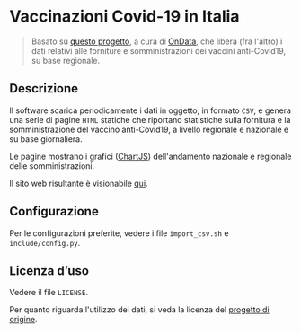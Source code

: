 # Vaccinazioni Covid-19 in Italia

> Basato su [questo progetto](https://github.com/ondata/covid19italia/), a cura di [OnData](https://ondata.it/), che libera (fra l'altro) i dati relativi alle forniture e somministrazioni dei vaccini anti-Covid19, su base regionale.

## Descrizione

Il software scarica periodicamente i dati in oggetto, in formato `CSV`, e genera una serie di pagine `HTML` statiche che riportano statistiche sulla fornitura e la somministrazione del vaccino anti-Covid19, a livello regionale e nazionale e su base giornaliera.

Le pagine mostrano i grafici ([ChartJS](https://www.chartjs.org/)) dell'andamento nazionale e regionale delle somministrazioni.

Il sito web risultante è visionabile [qui](https://vaccini.fabiopani.it/).

## Configurazione

Per le configurazioni preferite, vedere i file `import_csv.sh` e `include/config.py`.

## Licenza d’uso

Vedere il file `LICENSE`.

Per quanto riguarda l'utilizzo dei dati, si veda la licenza del [progetto di origine](https://github.com/ondata/covid19italia/).